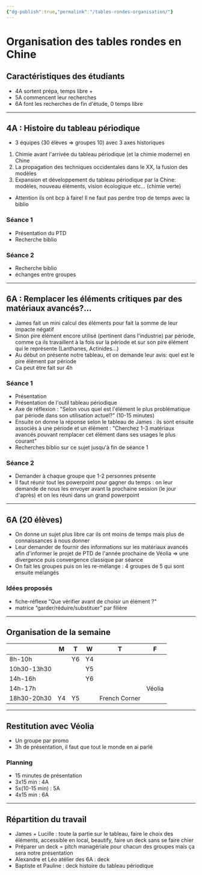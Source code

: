```yaml
---
{"dg-publish":true,"permalink":"/tables-rondes-organisation/"}
---
```


# Organisation des tables rondes en Chine
## Caractéristiques des étudiants
- 4A sortent prépa, temps libre +
- 5A commencent leur recherches
- 6A font les recherches de fin d'étude, 0 temps libre

---

## 4A : Histoire du tableau périodique
- 3 équipes (30 élèves => groupes 10) avec 3 axes historiques
1) Chimie avant l'arrivée du tableau périodique (et la chimie moderne) en Chine
2) La propagation des techniques occidentales dans le XX, la fusion des modèles
3) Expansion et développement du tableau périodique par la Chine: modèles, nouveau éléments, vision écologique etc... (chimie verte)

- Attention ils ont bcp à faire! Il ne faut pas perdre trop de temps avec la biblio
### Séance 1
- Présentation du PTD
- Recherche biblio
### Séance 2
- Recherche biblio
- échanges entre groupes

---
## 6A : Remplacer les éléments critiques par des matériaux avancés?...
- James fait un mini calcul des éléments pour fait la somme de leur impacte négatif
- Sinon pire élément encore utilisé (pertinent dans l'industrie) par période, comme ça ils travaillent à la fois sur la période et sur son pire élément qui le représente (Lanthanes, Actinides...)
- Au début on présente notre tableau, et on demande leur avis: quel est le pire élément par période
- Ca peut être fait sur 4h
### Séance 1
- Présentation
- Présentation de l'outil tableau périodique
- Axe de réflexion : "Selon vous quel est l'élément le plus problématique par période dans son utilisation actuel?" (10-15 minutes)
- Ensuite on donne la réponse selon le tableau de James : ils sont ensuite associés à une période et un élément : "Cherchez 1-3 matériaux avancés pouvant remplacer cet élément dans ses usages le plus courant"
- Recherches biblio sur ce sujet jusqu'à fin de séance 1
### Séance 2
- Demander à chaque groupe que 1-2 personnes présente
- Il faut réunir tout les powerpoint pour gagner du temps : on leur demande de nous les envoyer avant la prochaine session (le jour d'après) et on les réuni dans un grand powerpoint

---
## 6A (20 élèves)
- On donne un sujet plus libre car ils ont moins de temps mais plus de connaissances à nous donner
- Leur demander de fournir des informations sur les matériaux avancés afin d'informer le projet de PTD de l'année prochaine de Véolia => une divergence puis convergence classique par séance
- On fait les groupes puis on les re-mélange : 4 groupes de 5 qui sont ensuite mélangés
### Idées proposés
- fiche-réflexe “Que vérifier avant de choisir un élément ?"
- matrice “garder/réduire/substituer” par filière

---
## Organisation de la semaine

|             | M   | T   | W   | T             | F      |
| ----------- | --- | --- | --- | ------------- | ------ |
| 8h-10h      |     | Y6  | Y4  |               |        |
| 10h30-13h30 |     |     | Y5  |               |        |
| 14h-16h     |     |     | Y6  |               |        |
| 14h-17h     |     |     |     |               | Véolia |
| 18h30-20h30 | Y4  | Y5  |     | French Corner |        |

---
## Restitution avec Véolia
- Un groupe par promo
- 3h de présentation, il faut que tout le monde en ai parlé
### Planning
- 15 minutes de présentation
- 3x15 min : 4A
- 5x(10-15 min) : 5A
- 4x15 min : 6A

---

## Répartition du travail
- James + Lucille : toute la partie sur le tableau, faire le choix des éléments, accessible en local, beautify, faire un deck sans se faire chier
- Préparer un deck = pitch managériale pour chacun des groupes mais ça sera notre présentation
- Alexandre et Léo atélier des 6A : deck
- Baptiste et Pauline : deck histoire du tableau périodique
